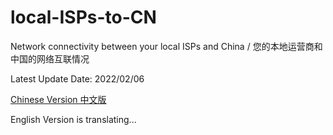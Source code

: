 # local-ISPs-to-CN
Network connectivity between your local ISPs and China / 您的本地运营商和中国的网络互联情况

Latest Update Date: 2022/02/06

[Chinese Version 中文版](https://github.com/sjlleo/local-ISPs-to-CN/blob/main/report_zh_CN.md)

English Version is translating...
